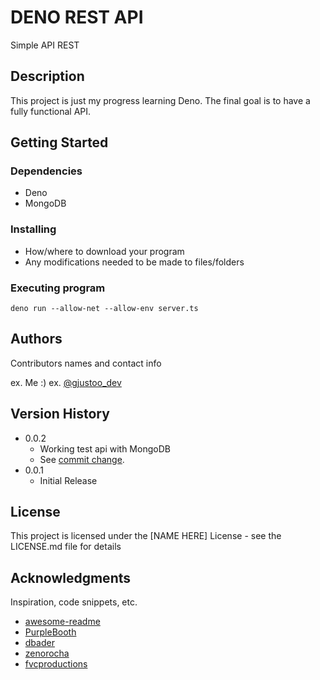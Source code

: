 # DENO REST API

Simple API REST

## Description

This project is just my progress learning Deno. The final goal is to have a fully functional API.

## Getting Started

### Dependencies

* Deno
* MongoDB

### Installing

* How/where to download your program
* Any modifications needed to be made to files/folders

### Executing program

```
deno run --allow-net --allow-env server.ts
```

## Authors

Contributors names and contact info

ex. Me :)
ex. [@gjustoo_dev](https://twitter.com/gjustoo_dev)

## Version History

* 0.0.2
  * Working test api with MongoDB
  * See [commit change](https://github.com/gjustoo/deno-api/commit/608c241e36cbdc0048434abf0f49ab3cc5b47275).
* 0.0.1
  * Initial Release

## License

This project is licensed under the [NAME HERE] License - see the LICENSE.md file for details

## Acknowledgments

Inspiration, code snippets, etc.

* [awesome-readme](https://github.com/matiassingers/awesome-readme)
* [PurpleBooth](https://gist.github.com/PurpleBooth/109311bb0361f32d87a2)
* [dbader](https://github.com/dbader/readme-template)
* [zenorocha](https://gist.github.com/zenorocha/4526327)
* [fvcproductions](https://gist.github.com/fvcproductions/1bfc2d4aecb01a834b46)
